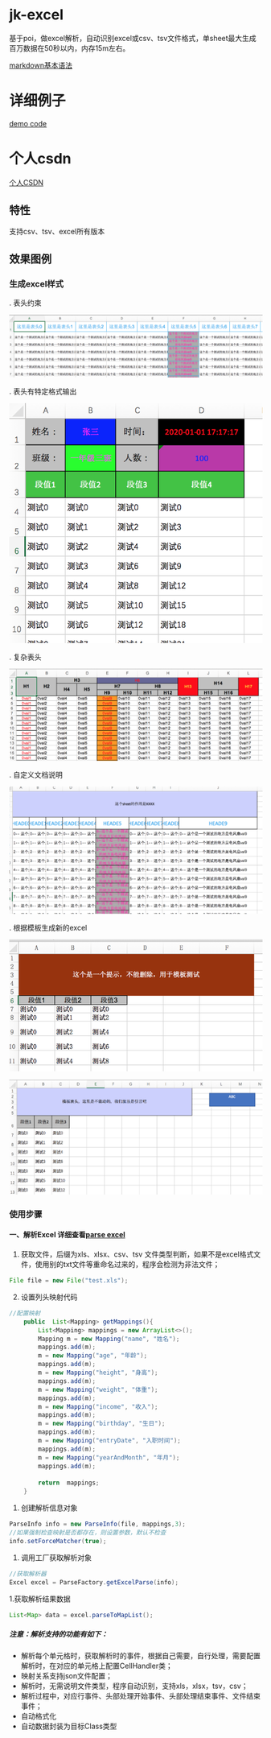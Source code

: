 # jk-excel
基于poi，做excel解析，自动识别excel或csv、tsv文件格式，单sheet最大生成百万数据在50秒以内，内存15m左右。

[markdown基本语法](https://yinxiang.com/new/hc/articles/%e5%8d%b0%e8%b1%a1%e7%ac%94%e8%ae%b0-markdown-%e5%85%a5%e9%97%a8%e6%8c%87%e5%8d%97/?utm_source=b1&utm_medium=b1&utm_term=bxdv1)

# 详细例子
[demo code](https://github.com/lgh1117/jk-excel/blob/master/demo/src/main/java/jk/demo)

# 个人csdn
[个人CSDN](https://blog.csdn.net/lgh1117)

## 特性
   支持csv、tsv、excel所有版本

## 效果图例
### 生成excel样式
. 表头约束

![约束限制](https://github.com/lgh1117/jk-excel/blob/master/static/constract.png)

. 表头有特定格式输出

![format](https://github.com/lgh1117/jk-excel/blob/master/static/format.png)

. 复杂表头

![mult](https://github.com/lgh1117/jk-excel/blob/master/static/mutl-header.png)

. 自定义文档说明

![nav](https://github.com/lgh1117/jk-excel/blob/master/static/nav.png)

. 根据模板生成新的excel

![tpl1](https://github.com/lgh1117/jk-excel/blob/master/static/tpl1.png)

![tpl2](https://github.com/lgh1117/jk-excel/blob/master/static/tpl2.png)

### 使用步骤
#### 一、解析Excel 详细查看[parse excel](https://github.com/lgh1117/jk-excel/blob/master/demo/src/main/java/jk/demo/excel/parse)
1. 获取文件，后缀为xls、xlsx、csv、tsv
    文件类型判断，如果不是excel格式文件，使用别的txt文件等重命名过来的，程序会检测为非法文件；
```java
File file = new File("test.xls");
```

2. 设置列头映射代码
````java
//配置映射
    public  List<Mapping> getMappings(){
        List<Mapping> mappings = new ArrayList<>();
        Mapping m = new Mapping("name", "姓名");
        mappings.add(m);
        m = new Mapping("age", "年龄");
        mappings.add(m);
        m = new Mapping("height", "身高");
        mappings.add(m);
        m = new Mapping("weight", "体重");
        mappings.add(m);
        m = new Mapping("income", "收入");
        mappings.add(m);
        m = new Mapping("birthday", "生日");
        mappings.add(m);
        m = new Mapping("entryDate", "入职时间");
        mappings.add(m);
        m = new Mapping("yearAndMonth", "年月");
        mappings.add(m);

        return  mappings;
    }
````

1. 创建解析信息对象
````java
ParseInfo info = new ParseInfo(file, mappings,3);
//如果强制检查映射是否都存在，则设置参数，默认不检查
info.setForceMatcher(true);
````

1. 调用工厂获取解析对象
````java
//获取解析器
Excel excel = ParseFactory.getExcelParse(info);
````

1.获取解析结果数据
````java
List<Map> data = excel.parseToMapList();
````

##### **注意**：解析支持的功能有如下：
* 解析每个单元格时，获取解析时的事件，根据自己需要，自行处理，需要配置解析时，在对应的单元格上配置CellHandler类；
* 映射关系支持json文件配置；
* 解析时，无需说明文件类型，程序自动识别，支持xls，xlsx，tsv，csv；
* 解析过程中，对应行事件、头部处理开始事件、头部处理结束事件、文件结束事件；
* 自动格式化
* 自动数据封装为目标Class类型



